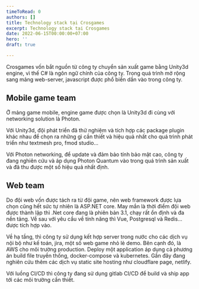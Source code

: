 ```yaml
---
timeToRead: 0
authors: []
title: Technology stack tại Crosgames
excerpt: Technology stack tại Crosgames
date: 2022-06-15T00:00:00+07:00
hero: ''
draft: true

---
```

Crosgames vốn bắt nguồn từ công ty chuyển sản xuất game bằng Unity3d engine, vì thế C# là ngôn ngữ chính của công ty. Trong quá trình mở rộng sang mảng web-server, javascript được phổ biến dần vào trong công ty.

## Mobile game team

Ở mảng game mobile, engine game được chọn là Unity3d đi cùng với networking solution là Photon.

Với Unity3d, đội phát triển đã thử nghiệm và tích hợp các package plugin khác nhau để chọn ra những gì cần thiết và hiệu quả nhất cho quá trình phát triển như textmesh pro, fmod studio...

Với Photon networking, để update và đảm bảo tính bảo mật cao, công ty đang nghiên cứu và áp dụng Photon Quantum vào trong quá trình sản xuất và đã thu được một số hiệu quả nhất định.

## Web team 

Do đội web vốn được tách ra từ đội game, nên web framework được lựa chọn cũng hết sức tự nhiên là ASP.NET core. May mắn là thời điểm đội web được thành lập thì .Net core đang là phiên bản 3.1, chạy rất ổn định và đa nền tảng. Về sau với yêu cầu về tính năng thì Vue, Postgresql và Redis... được tích hợp vào.

Về hạ tầng, thì công ty sử dụng kết hợp server trong nước cho các dịch vụ nội bộ như kế toán, jira, một số web game nhỏ lẻ demo. Bên cạnh đó, là AWS cho môi trường production. Deploy một application áp dụng cả phương án build file truyền thống, docker-compose và kubernetes. Gần đây đang nghiên cứu thêm các dịch vụ static site hosting như cloudflare page, netlify.

Với luồng CI/CD thì công ty đang sử dụng gitlab CI/CD để build và ship app tới các môi trường cần thiết.